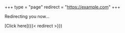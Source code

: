 +++
type = "page"
redirect = "https://example.com"
+++

Redirecting you now...

[Click here]({{< redirect >}})